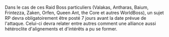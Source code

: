 Dans le cas de ces Raid Boss particuliers (Valakas, Antharas, Baium, Frintezza, Zaken, Orfen, Queen Ant, the Core et autres WorldBoss), un sujet RP devra obligatoirement être posté 7 jours avant la date prévue de l'attaque. Celui-ci devra relater entre autres comment une alliance aussi hétéroclite d'alignements et d'intérêts a pu se former.
